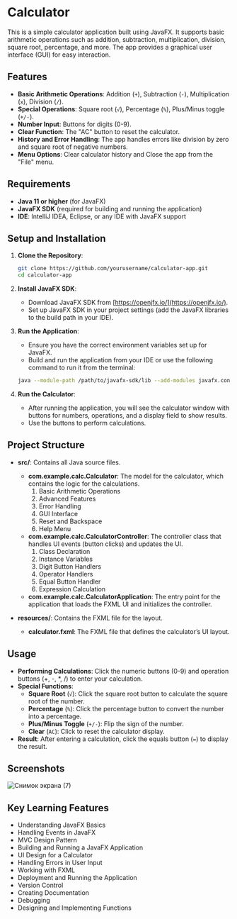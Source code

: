 # Calculator

This is a simple calculator application built using JavaFX. It supports basic arithmetic operations such as addition, subtraction, multiplication, division, square root, percentage, and more. The app provides a graphical user interface (GUI) for easy interaction.

## Features
- **Basic Arithmetic Operations**: Addition (`+`), Subtraction (`-`), Multiplication (`x`), Division (`/`).
- **Special Operations**: Square root (`√`), Percentage (`%`), Plus/Minus toggle (`+/-`).
- **Number Input**: Buttons for digits (0-9).
- **Clear Function**: The "AC" button to reset the calculator.
- **History and Error Handling**: The app handles errors like division by zero and square root of negative numbers.
- **Menu Options**: Clear calculator history and Close the app from the "File" menu.

## Requirements
- **Java 11 or higher** (for JavaFX)
- **JavaFX SDK** (required for building and running the application)
- **IDE**: IntelliJ IDEA, Eclipse, or any IDE with JavaFX support

## Setup and Installation

1. **Clone the Repository**:
    ```bash
    git clone https://github.com/yourusername/calculator-app.git
    cd calculator-app
    ```

2. **Install JavaFX SDK**:
    - Download JavaFX SDK from [https://openjfx.io/](https://openjfx.io/).
    - Set up JavaFX SDK in your project settings (add the JavaFX libraries to the build path in your IDE).

3. **Run the Application**:
    - Ensure you have the correct environment variables set up for JavaFX.
    - Build and run the application from your IDE or use the following command to run it from the terminal:
    ```bash
    java --module-path /path/to/javafx-sdk/lib --add-modules javafx.controls,javafx.fxml -jar CalculatorApp.jar
    ```

4. **Run the Calculator**:
    - After running the application, you will see the calculator window with buttons for numbers, operations, and a display field to show results.
    - Use the buttons to perform calculations.

## Project Structure

- **src/**: Contains all Java source files.
  - **com.example.calc.Calculator**: The model for the calculator, which contains the logic for the calculations.
      1. Basic Arithmetic Operations
      2. Advanced Features
      3. Error Handling
      4. GUI Interface
      5. Reset and Backspace
      6. Help Menu
  - **com.example.calc.CalculatorController**: The controller class that handles UI events (button clicks) and updates the UI.
      1. Class Declaration
      2. Instance Variables
      3. Digit Button Handlers
      4. Operator Handlers
      5. Equal Button Handler
      6. Expression Calculation
  - **com.example.calc.CalculatorApplication**: The entry point for the application that loads the FXML UI and initializes the controller.

- **resources/**: Contains the FXML file for the layout.
  - **calculator.fxml**: The FXML file that defines the calculator’s UI layout.

## Usage

- **Performing Calculations**: Click the numeric buttons (0-9) and operation buttons (+, -, *, /) to enter your calculation.
- **Special Functions**:
  - **Square Root** (`√`): Click the square root button to calculate the square root of the number.
  - **Percentage** (`%`): Click the percentage button to convert the number into a percentage.
  - **Plus/Minus Toggle** (`+/-`): Flip the sign of the number.
  - **Clear** (`AC`): Click to reset the calculator display.
- **Result**: After entering a calculation, click the equals button (`=`) to display the result.

## Screenshots

![Снимок экрана (7)](https://github.com/user-attachments/assets/9145a106-f5ec-455b-b15d-9e9bdae3eea2)

## Key Learning Features
- Understanding JavaFX Basics
- Handling Events in JavaFX
- MVC Design Pattern
- Building and Running a JavaFX Application
- UI Design for a Calculator
- Handling Errors in User Input
- Working with FXML
- Deployment and Running the Application
- Version Control
- Creating Documentation
- Debugging
- Designing and Implementing Functions
